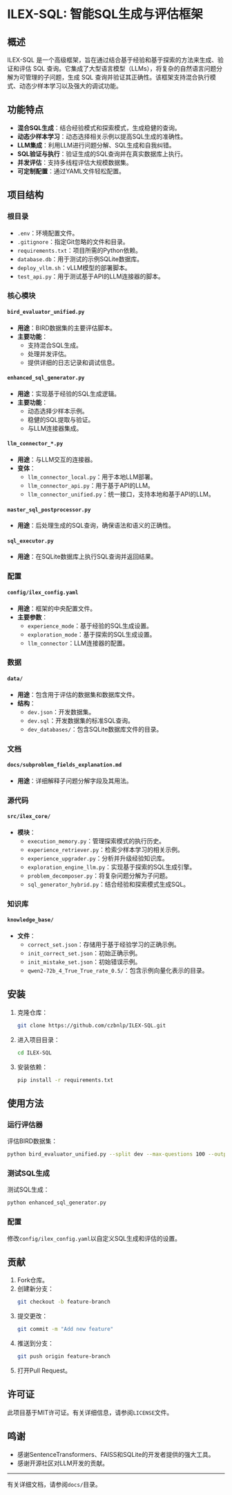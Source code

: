 # ILEX-SQL: 智能SQL生成与评估框架

## 概述
ILEX-SQL 是一个高级框架，旨在通过结合基于经验和基于探索的方法来生成、验证和评估 SQL 查询。它集成了大型语言模型（LLMs），将复杂的自然语言问题分解为可管理的子问题，生成 SQL 查询并验证其正确性。该框架支持混合执行模式、动态少样本学习以及强大的调试功能。

## 功能特点
- **混合SQL生成**：结合经验模式和探索模式，生成稳健的查询。
- **动态少样本学习**：动态选择相关示例以提高SQL生成的准确性。
- **LLM集成**：利用LLM进行问题分解、SQL生成和自我纠错。
- **SQL验证与执行**：验证生成的SQL查询并在真实数据库上执行。
- **并发评估**：支持多线程评估大规模数据集。
- **可定制配置**：通过YAML文件轻松配置。

## 项目结构

### 根目录
- `.env`：环境配置文件。
- `.gitignore`：指定Git忽略的文件和目录。
- `requirements.txt`：项目所需的Python依赖。
- `database.db`：用于测试的示例SQLite数据库。
- `deploy_vllm.sh`：vLLM模型的部署脚本。
- `test_api.py`：用于测试基于API的LLM连接器的脚本。

### 核心模块
#### `bird_evaluator_unified.py`
- **用途**：BIRD数据集的主要评估脚本。
- **主要功能**：
  - 支持混合SQL生成。
  - 处理并发评估。
  - 提供详细的日志记录和调试信息。

#### `enhanced_sql_generator.py`
- **用途**：实现基于经验的SQL生成逻辑。
- **主要功能**：
  - 动态选择少样本示例。
  - 稳健的SQL提取与验证。
  - 与LLM连接器集成。

#### `llm_connector_*.py`
- **用途**：与LLM交互的连接器。
- **变体**：
  - `llm_connector_local.py`：用于本地LLM部署。
  - `llm_connector_api.py`：用于基于API的LLM。
  - `llm_connector_unified.py`：统一接口，支持本地和基于API的LLM。

#### `master_sql_postprocessor.py`
- **用途**：后处理生成的SQL查询，确保语法和语义的正确性。

#### `sql_executor.py`
- **用途**：在SQLite数据库上执行SQL查询并返回结果。

### 配置
#### `config/ilex_config.yaml`
- **用途**：框架的中央配置文件。
- **主要参数**：
  - `experience_mode`：基于经验的SQL生成设置。
  - `exploration_mode`：基于探索的SQL生成设置。
  - `llm_connector`：LLM连接器的配置。

### 数据
#### `data/`
- **用途**：包含用于评估的数据集和数据库文件。
- **结构**：
  - `dev.json`：开发数据集。
  - `dev.sql`：开发数据集的标准SQL查询。
  - `dev_databases/`：包含SQLite数据库文件的目录。

### 文档
#### `docs/subproblem_fields_explanation.md`
- **用途**：详细解释子问题分解字段及其用法。

### 源代码
#### `src/ilex_core/`
- **模块**：
  - `execution_memory.py`：管理探索模式的执行历史。
  - `experience_retriever.py`：检索少样本学习的相关示例。
  - `experience_upgrader.py`：分析并升级经验知识库。
  - `exploration_engine_llm.py`：实现基于探索的SQL生成引擎。
  - `problem_decomposer.py`：将复杂问题分解为子问题。
  - `sql_generator_hybrid.py`：结合经验和探索模式生成SQL。

### 知识库
#### `knowledge_base/`
- **文件**：
  - `correct_set.json`：存储用于基于经验学习的正确示例。
  - `init_correct_set.json`：初始正确示例。
  - `init_mistake_set.json`：初始错误示例。
  - `qwen2-72b_4_True_True_rate_0.5/`：包含示例向量化表示的目录。

## 安装
1. 克隆仓库：
   ```bash
   git clone https://github.com/czbnlp/ILEX-SQL.git
   ```
2. 进入项目目录：
   ```bash
   cd ILEX-SQL
   ```
3. 安装依赖：
   ```bash
   pip install -r requirements.txt
   ```

## 使用方法
### 运行评估器
评估BIRD数据集：
```bash
python bird_evaluator_unified.py --split dev --max-questions 100 --output results.json
```

### 测试SQL生成
测试SQL生成：
```bash
python enhanced_sql_generator.py
```

### 配置
修改`config/ilex_config.yaml`以自定义SQL生成和评估的设置。

## 贡献
1. Fork仓库。
2. 创建新分支：
   ```bash
   git checkout -b feature-branch
   ```
3. 提交更改：
   ```bash
   git commit -m "Add new feature"
   ```
4. 推送到分支：
   ```bash
   git push origin feature-branch
   ```
5. 打开Pull Request。

## 许可证
此项目基于MIT许可证。有关详细信息，请参阅`LICENSE`文件。

## 鸣谢
- 感谢SentenceTransformers、FAISS和SQLite的开发者提供的强大工具。
- 感谢开源社区对LLM开发的贡献。

---

有关详细文档，请参阅`docs/`目录。
